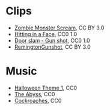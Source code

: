 # Clips

- [Zombie Monster Scream](https://freesound.org/people/redafs/sounds/348310/), CC BY 3.0
- [Hitting in a Face](https://freesound.org/people/florianreichelt/sounds/460509/), CC0 1.0
- [Door slam - Gun shot](https://freesound.org/people/coolguy244e/sounds/266915/), CC0 1.0
- [RemingtonGunshot](https://freesound.org/people/fastson/sounds/50618/), CC BY 3.0

# Music

- [Halloween Theme 1](https://freepd.com/horror.php), CC0 
- [The Abyss](https://freepd.com/horror.php), CC0 
- [Cockroaches](https://freepd.com/horror.php), CC0 